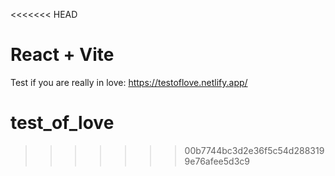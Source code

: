 <<<<<<< HEAD
# React + Vite
Test if you are really in love:
https://testoflove.netlify.app/

# test_of_love
>>>>>>> 00b7744bc3d2e36f5c54d2883199e76afee5d3c9
